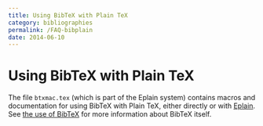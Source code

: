 ```yaml
---
title: Using BibTeX with Plain TeX
category: bibliographies
permalink: /FAQ-bibplain
date: 2014-06-10
---
```


# Using BibTeX with Plain TeX

The file `btxmac.tex` (which is part of the Eplain system)
contains macros and documentation for using BibTeX with
Plain TeX, either directly or with [Eplain](/FAQ-eplain).  See
[the use of BibTeX](/FAQ-BibTeXing) for more
information about BibTeX itself.

